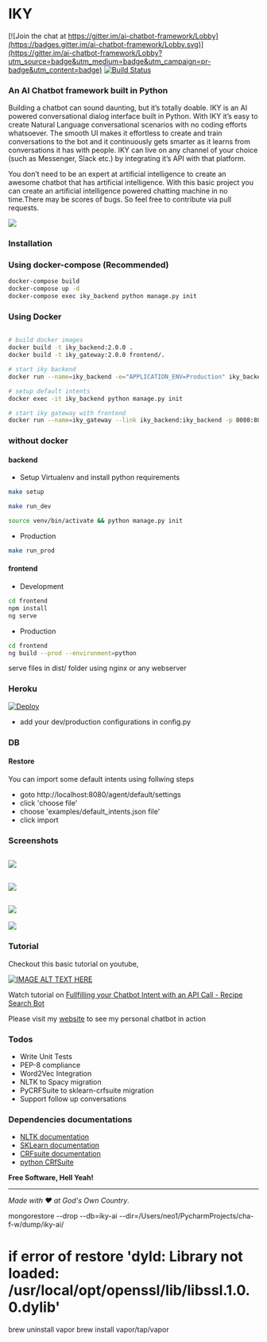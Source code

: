 # IKY
[![Join the chat at https://gitter.im/ai-chatbot-framework/Lobby](https://badges.gitter.im/ai-chatbot-framework/Lobby.svg)](https://gitter.im/ai-chatbot-framework/Lobby?utm_source=badge&utm_medium=badge&utm_campaign=pr-badge&utm_content=badge) [![Build Status](https://travis-ci.org/alfredfrancis/ai-chatbot-framework.svg?branch=master)](https://travis-ci.org/alfredfrancis/ai-chatbot-framework)
### An AI Chatbot framework built in Python



Building a chatbot can sound daunting, but it’s totally doable. IKY is an AI powered conversational dialog interface built in Python. With IKY it’s easy to create Natural Language conversational scenarios with no coding efforts whatsoever. The smooth UI makes it effortless to create and train conversations to the bot and it continuously gets smarter as it learns from conversations it has with people. IKY can live on any channel of your choice (such as Messenger, Slack etc.) by integrating it’s API with that platform.

You don’t need to be an expert at artificial intelligence to create an awesome chatbot that has artificial intelligence. With this basic project you can create an artificial intelligence powered chatting machine in no time.There may be scores of bugs. So feel free to contribute  via pull requests.

![](https://image.ibb.co/eMJ9Wx/Screen_Shot_2018_04_28_at_1_45_28_PM.png)

### Installation

### Using docker-compose (Recommended) 
```sh
docker-compose build
docker-compose up -d
docker-compose exec iky_backend python manage.py init
```

### Using Docker
```sh

# build docker images
docker build -t iky_backend:2.0.0 .
docker build -t iky_gateway:2.0.0 frontend/.

# start iky backend
docker run --name=iky_backend -e="APPLICATION_ENV=Production" iky_backend:2.0.0

# setup default intents
docker exec -it iky_backend python manage.py init

# start iky gateway with frontend
docker run --name=iky_gateway --link iky_backend:iky_backend -p 8080:80 iky_gateway:2.0.0

```

### without docker

#### backend

* Setup Virtualenv and install python requirements
```sh
make setup

make run_dev

source venv/bin/activate && python manage.py init
```
* Production
```sh
make run_prod
```

#### frontend
* Development
```sh
cd frontend
npm install
ng serve
```
* Production
```sh
cd frontend
ng build --prod --environment=python
```
serve files in dist/ folder using nginx or any webserver

### Heroku
[![Deploy](https://www.herokucdn.com/deploy/button.png)](https://heroku.com/deploy)

* add your dev/production configurations in config.py

### DB

#### Restore
You can import some default intents using follwing steps

- goto http://localhost:8080/agent/default/settings
- click 'choose file'
- choose 'examples/default_intents.json file'
- click import

### Screenshots

![](https://image.ibb.co/i9ReWx/Screen_Shot_2018_04_28_at_1_38_15_PM.png)
---
![](https://image.ibb.co/ivXKWx/Screen_Shot_2018_04_28_at_1_38_36_PM.png)
---
![](https://image.ibb.co/nf9Bdc/Screen_Shot_2018_04_28_at_1_38_57_PM.png)
---
![](https://image.ibb.co/b4q1dc/Screen_Shot_2018_04_28_at_1_43_06_PM.png)
### Tutorial

Checkout this basic tutorial on youtube,

[![IMAGE ALT TEXT HERE](https://preview.ibb.co/fj9N3v/Screenshot_from_2017_04_05_03_11_04.png)](https://www.youtube.com/watch?v=S1Fj7WinaBA)


Watch tutorial on [Fullfilling your Chatbot Intent with an API Call - Recipe Search Bot](https://www.youtube.com/watch?v=gqO69ojLobQ)

Please visit my [website](http://alfredfrancis.github.io) to see my personal chatbot in action

### Todos
 *  Write Unit Tests
 *  PEP-8 compliance
 *  Word2Vec Integration
 *  NLTK to Spacy migration
 *  PyCRFSuite to sklearn-crfsuite migration
 *  Support follow up conversations
 
 ### Dependencies documentations
* [NLTK documentation](www.nltk.org/)
* [SKLearn documentation](http://scikit-learn.org/)
* [CRFsuite documentation](http://www.chokkan.org/software/crfsuite/)
* [python CRfSuite](https://python-crfsuite.readthedocs.io/en/latest/)

**Free Software, Hell Yeah!**
<hr></hr>

_Made with :heart: at God's Own Country_.


mongorestore --drop --db=iky-ai --dir=/Users/neo1/PycharmProjects/cha-f-w/dump/iky-ai/

# if error of restore 'dyld: Library not loaded: /usr/local/opt/openssl/lib/libssl.1.0.0.dylib'
brew uninstall vapor
brew install vapor/tap/vapor
